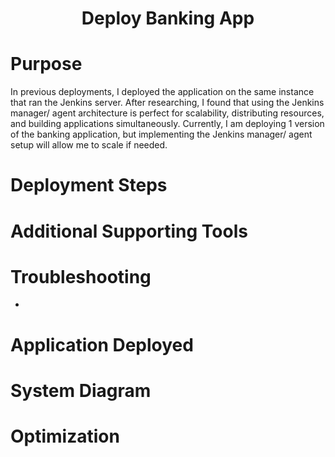 <h1 align="center">Deploy Banking App<h1> 
  
# Purpose
In previous deployments, I deployed the application on the same instance that ran the Jenkins server. After researching, I found that using the Jenkins manager/ agent architecture is perfect for scalability, distributing resources, and building applications simultaneously. Currently, I am deploying 1 version of the banking application, but implementing the Jenkins manager/ agent setup will allow me to scale if needed.
# Deployment Steps 
# Additional Supporting Tools
# Troubleshooting
- 
# Application Deployed
# System Diagram
# Optimization 
